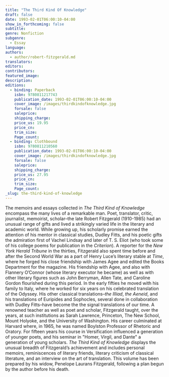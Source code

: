 ```yaml
---
title: "The Third Kind Of Knowledge"
draft: false
date: 1993-02-01T06:00:10-04:00
show_in_forthcoming: false
subtitle:
genre: Nonfiction
subgenre:
  - Essay
language:
authors:
  - author/robert-fitzgerald.md
translators:
editors:
contributors:
featured_image:
description:
editions:
  - binding: Paperback
    isbn: 9780811217743
    publication_date: 1993-02-01T06:00:10-04:00
    cover_image: /images/thirdkindofknowledge.jpg
    forsale: false
    saleprice:
    shipping_charge:
    price_us: 19.95
    price_cn:
    trim_size:
    Page_count:
  - binding: Clothbound
    isbn: 9780811210560
    publication_date: 1993-02-01T06:00:10-04:00
    cover_image: /images/thirdkindofknowledge.jpg
    forsale: false
    saleprice:
    shipping_charge:
    price_us: 27.95
    price_cn:
    trim_size:
    Page_count:
_slug: the-third-kind-of-knowledge
---
```


The memoirs and essays collected in _The Third Kind of Knowledge_ encompass the many lives of a remarkable man. Poet, translator, critic, journalist, memoirist, scholar–the late Robert Fitzgerald (1910-1985) had an unusual range of gifts and lived a strikingly varied life in the literary and academic world. While growing up, his scholarly promise earned the attention of his mentor in classical studies, Dudley Fitts, and his poetic gifts the admiration first of Vachel Lindsay and later of T. S. Eliot (who took some of his college poems for publication in the _Criterion_). A reporter for the _New York Herald Tribune_ in the thirties, Fitzgerald also spent time before and after the Second World War as a part of Henry Luce’s literary stable at _Time_, where he forged his close friendship with James Agee and edited the Books Department for the magazine. His friendship with Agee, and also with Flannery O’Connor (whose literary executor he became) as well as with other literary figures such as John Berryman, Allen Tate, and Caroline Gordon flourished during this period. In the early fifties he moved with his family to Italy, where he worked for six years on his celebrated translation of the Odyssey. His other classical translations–_the Illiad_, _the Aeneid_, and his translations of Euripides and Sophocles, several done in collaboration with Dudley Fitts–have become the the signal translations of our time. A renowned teacher as well as poet and scholar, Fitzgerald taught, over the years, at such institutions as Sarah Lawrence, Princeton, The New School, Mount Holyoke, and the University of Washington. His career culminated at Harvard where, in 1965, he was named Boylston Professor of Rhetoric and Oratory. For fifteen years his course in Versification influenced a generation of younger poets, and his seminar in "Homer, Virgil, and Dante" a generation of young scholars. _The Third Kind of Knowledge_ displays the unusual breadth of Fitzgerald’s achievement and includes personal memoirs, reminiscences of literary friends, literary criticism of classical literature, and an interview on the art of translation. This volume has been prepared by his widow, Penelope Laurans Fitzgerald, following a plan begun by the author before his death.

